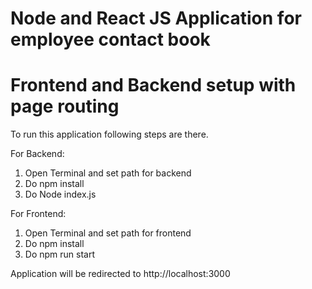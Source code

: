 # Node and React JS Application for employee contact book
# Frontend and Backend setup with page routing

To run this application following steps are there.

For Backend:
1) Open Terminal and set path for backend
2) Do npm install
3) Do Node index.js

For Frontend:
1) Open Terminal and set path for frontend
2) Do npm install
3) Do npm run start

Application will be redirected to http://localhost:3000





